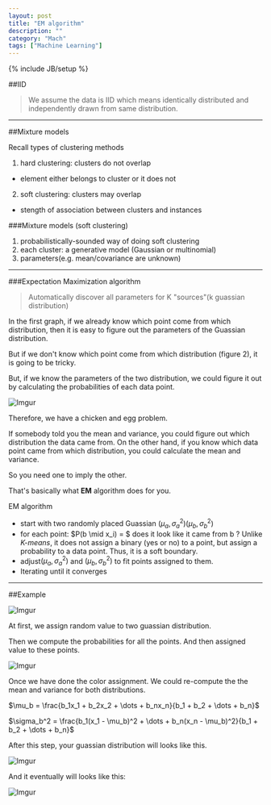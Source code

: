 ```yaml
---
layout: post
title: "EM algorithm"
description: ""
category: "Mach"
tags: ["Machine Learning"]
---
```

{% include JB/setup %}


##IID

> We assume the data is IID which means identically distributed and 
independently drawn from same distribution.

---

##Mixture models

Recall types of clustering methods

1. hard clustering: clusters do not overlap
  + element either belongs to cluster or it does not
2. soft clustering: clusters may overlap 
  + stength of association between clusters and instances

###Mixture models (soft clustering)

1. probabilistically-sounded way of doing soft clustering 
2. each cluster: a generative model (Gaussian or multinomial)
3. parameters(e.g. mean/covariance are unknown)

---

<!--more-->

###Expectation Maximization algorithm

> Automatically discover all parameters for K 
"sources"(k guassian distribution)


In the first graph, if we already know which point come from which
distribution, then it is easy to figure out the parameters of the 
Guassian distribution.


But if we don't know which point come from which distribution (figure 2), 
it is going to be tricky.

But, if we know the parameters of the two distribution, we could 
figure it out by calculating the probabilities of each data point. 

![Imgur](http://i.imgur.com/YImqSmE.png)

Therefore, we have a chicken and egg problem.

If somebody told you the mean and variance, you could figure out which 
distribution the data came from. On the other hand, if you know which 
data point came from which distribution, you could calculate the 
mean and variance.

So you need one to imply the other.

That's basically what **EM** algorithm does for you.

EM algorithm

+  start with two randomly placed Guassian $(\mu_a, \sigma_a^2)(\mu_b, \sigma_b^2)$
+  for each point: $P(b \mid x_i) = $ does it look like it came from b ? 
Unlike *K-means*, it does not assign a binary (yes or no) to a point, but 
assign a probability to a data point. Thus, it is a soft boundary.
+  adjust$(\mu_a, \sigma_a^2)$ and $(\mu_b, \sigma_b^2)$ to fit points
assigned to them.
+ Iterating until it converges

---

##Example

![Imgur](http://i.imgur.com/KdzeM2r.png)

At first, we assign random value to two guassian distribution.

Then we compute the probabilities for all the points. And then assigned 
value to these points.

![Imgur](http://i.imgur.com/UboizLz.png)

Once we have done the color assignment. We could re-compute the the mean 
and variance for both distributions.

$\mu_b = \frac{b_1x_1 + b_2x_2 + \dots + b_nx_n}{b_1 + b_2 + \dots + b_n}$

$\sigma_b^2 = \frac{b_1(x_1 - \mu_b)^2 + \dots + b_n(x_n - \mu_b)^2}{b_1 + b_2 + \dots + b_n}$

After this step, your guassian distribution will looks like this.

![Imgur](http://i.imgur.com/zDi4u59.png)

And it eventually will looks like this:

![Imgur](http://i.imgur.com/zDkdUrP.png)
